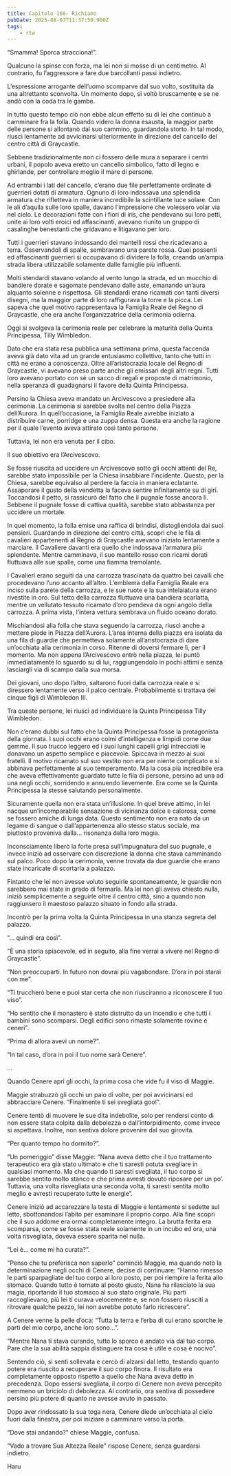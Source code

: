 ```yaml
---
title: Capitolo 168- Richiamo
pubDate: 2025-08-07T11:37:50.900Z
tags:
    - rtw
---
```











“Smamma! Sporca stracciona!”.


Qualcuno la spinse con forza, ma lei non si mosse di un centimetro. Al contrario, fu l’aggressore a fare due barcollanti passi indietro.


L’espressione arrogante dell’uomo scomparve dal suo volto, sostituita da una altrettanto sconvolta. Un momento dopo, si voltò bruscamente e se ne andò con la coda tra le gambe.


In tutto questo tempo  ciò non ebbe alcun effetto su di lei che  continuò a camminare fra la folla. Quando videro la donna esausta, la maggior parte delle persone si allontanò dal suo cammino, guardandola storto. In tal modo, riuscì lentamente ad avvicinarsi ulteriormente in direzione del cancello del centro città di Graycastle.


Sebbene tradizionalmente non ci fossero delle mura a separare i centri urbani, il popolo aveva eretto un cancello simbolico, fatto di legno e ghirlande, per controllare meglio il mare di persone.


Ad entrambi i lati del cancello, c’erano due file perfettamente ordinate di guerrieri dotati di armatura. Ognuno di loro indossava una splendida armatura che rifletteva in maniera incredibile la scintillante luce solare. Con le ali d’aquila sulle loro spalle, davano l’impressione che volessero volar via nel cielo. Le decorazioni fatte con i fiori di iris, che pendevano sui loro petti, unite ai loro volti eroici ed affascinanti, avevano riunito un gruppo di casalinghe benestanti che gridavano e litigavano per loro.


Tutti i guerrieri stavano indossando dei mantelli rossi che ricadevano a terra. Osservandoli di spalle, sembravano una parete rossa. Quei possenti ed affascinanti guerrieri si occupavano di dividere la folla, creando un’ampia strada libera utilizzabile solamente dalle famiglie più influenti.


Molti stendardi stavano volando al vento lungo la strada, ed un mucchio di bandiere dorate e sagomate pendevano dalle aste, emanando un’aura alquanto solenne e rispettosa. Gli stendardi erano ricamati con tanti diversi disegni, ma la maggior parte di loro raffigurava la torre e la picca. Lei sapeva che quel motivo rappresentava la Famiglia Reale del Regno di Graycastle, che era anche l’organizzatrice della cerimonia odierna.


Oggi si svolgeva la cerimonia reale per celebrare la maturità della Quinta Principessa, Tilly Wimbledon.


Dato che era stata resa pubblica una settimana prima, questa faccenda aveva già dato vita ad un grande entusiasmo collettivo, tanto che tutti in città ne erano a conoscenza. Oltre all’aristocrazia locale del Regno di Graycastle, vi avevano preso parte anche gli emissari degli altri regni. Tutti loro avevano portato con sé un sacco di regali e proposte di matrimonio, nella speranza di guadagnarsi il favore della Quinta Principessa.


Persino la Chiesa aveva mandato un Arcivescovo a presiedere alla cerimonia. La cerimonia si sarebbe svolta nel centro della Piazza dell’Aurora. In quell’occasione, la Famiglia Reale avrebbe iniziato a distribuire carne, porridge e una zuppa densa. Questa era anche la ragione per il quale l’evento aveva attirato così tante persone.


Tuttavia, lei non era venuta per il cibo.


Il suo obiettivo era l’Arcivescovo.


Se fosse riuscita ad uccidere un Arcivescovo sotto gli occhi attenti del Re, sarebbe stato impossibile per la Chiesa insabbiare l’incidente. Questo, per la Chiesa, sarebbe equivalso al perdere la faccia in maniera eclatante. Assaporare il gusto della vendetta la faceva sentire infinitamente su di giri. Toccandosi il petto, si rassicurò del fatto che il pugnale fosse ancora lì. Sebbene il pugnale fosse di cattiva qualità, sarebbe stato abbastanza per uccidere un mortale.


In quel momento, la folla emise una raffica di brindisi, distogliendola dai suoi pensieri. Guardando in direzione del centro città, scoprì che le fila di cavalieri appartenenti al Regno di Graycastle avevano iniziato lentamente a marciare. Il Cavaliere davanti era quello che indossava l’armatura più splendente. Mentre camminava, il suo mantello rosso con ricami dorati fluttuava alle sue spalle, come una fiamma tremolante.


I Cavalieri erano seguiti da una carrozza trascinata da quattro bei cavalli che procedevano l’uno accanto all’altro. L’emblema della Famiglia Reale era inciso sulla parete della carrozza, e le sue ruote e la sua intelaiatura erano rivestite in oro. Sul tetto della carrozza fluttuava una bandiera scarlatta, mentre un vellutato tessuto ricamato d’oro pendeva da ogni angolo della carrozza. A prima vista, l’intera vettura sembrava un fluido oceano dorato.


Mischiandosi alla folla che stava seguendo la carrozza, riuscì anche a mettere piede in Piazza dell’Aurora. L’area interna della piazza era isolata da una fila di guardie che permetteva solamente all’aristocrazia di dare un’occhiata alla cerimonia in corso. Ritenne di doversi fermare lì, per il momento. Ma non appena l’Arcivescovo entrò nella piazza, lei puntò immediatamente lo sguardo su di lui, raggiungendolo in pochi attimi e senza lasciargli via di scampo dalla sua morsa.


Dei giovani, uno dopo l’altro, saltarono fuori dalla carrozza reale e si diressero lentamente verso il palco centrale. Probabilmente si trattava dei cinque figli di Wimbledon III.


Tra queste persone, lei riuscì ad individuare la Quinta Principessa Tilly Wimbledon.


Non c’erano dubbi sul fatto che la Quinta Principessa fosse la protagonista della giornata. I suoi occhi erano colmi d’intelligenza e limpidi come due gemme. Il suo trucco leggero ed i suoi lunghi capelli grigi intrecciati le donavano un aspetto semplice e piacevole. Spiccava in mezzo ai suoi fratelli. Il motivo ricamato sul suo vestito non era per niente complicato e si abbinava perfettamente al suo temperamento. Ma la cosa più incredibile era che aveva effettivamente guardato tutte le fila di persone, persino ad una ad una negli occhi, sorridendo e annuendo lievemente. Era come se la Quinta Principessa la stesse salutando personalmente.


Sicuramente quella non era stata un’illusione. In quel breve attimo, in lei nacque un’incomparabile sensazione di vicinanza dolce e calorosa, come se fossero amiche di lunga data. Questo sentimento non era nato da un legame di sangue o dall’appartenenza allo stesso status sociale, ma piuttosto proveniva dalla… risonanza della loro magia.


Inconsciamente liberò la forte presa sull’impugnatura del suo pugnale, e invece iniziò ad osservare con discrezione la donna che stava camminando sul palco. Poco dopo la cerimonia, venne trovata da due guardie che erano state incaricate di scortarla a palazzo.


Fintanto che lei non avesse voluto seguirle spontaneamente, le guardie non sarebbero mai state in grado di fermarla. Ma lei non gli aveva chiesto nulla, iniziò semplicemente a seguirle oltre il centro città, sino a quando non raggiunsero il maestoso palazzo situato in fondo alla strada.


Incontrò per la prima volta la Quinta Principessa in una stanza segreta del palazzo.


“… quindi era così”.


“Ѐ una storia spiacevole, ed in seguito, alla fine verrai a vivere nel Regno di Graycastle”.


“Non preoccuparti. In futuro non dovrai più vagabondare. D’ora in poi starai con me”.


“Ti truccherò bene e puoi star certa che non riusciranno a riconoscere il tuo viso”.


“Ho sentito che il monastero è stato distrutto da un incendio e che tutti i bambini sono scomparsi. Degli edifici sono rimaste solamente rovine e ceneri”.


“Prima di allora avevi un nome?”.


“In tal caso, d’ora in poi il tuo nome sarà Cenere”.


…


Quando Cenere aprì gli occhi, la prima cosa che vide fu il viso di Maggie.


Maggie strabuzzò gli occhi un paio di volte, per poi avvicinarsi ed abbracciare Cenere. “Finalmente ti sei svegliata goo!”.


Cenere tentò di muovere le sue dita indebolite, solo per rendersi conto di non essere stata colpita dalla debolezza o dall’intorpidimento, come invece si aspettava. Inoltre, non sentiva dolore provenire dal suo girovita.


“Per quanto tempo ho dormito?”.


“Un pomeriggio” disse Maggie: “Nana aveva detto che il tuo trattamento terapeutico era già stato ultimato e che ti saresti potuta svegliare in qualsiasi momento. Ma che quando ti saresti svegliata, il tuo corpo si sarebbe sentito molto stanco e che prima avresti dovuto riposare per un po’. Tuttavia, una volta risvegliata una seconda volta, ti saresti sentita molto meglio e avresti recuperato tutte le energie”.


Cenere iniziò ad accarezzare la testa di Maggie e lentamente si sedette sul letto, sbottonandosi l’abito per esaminare il proprio corpo. Alla fine scoprì che il suo addome era ormai completamente integro. La brutta ferita era scomparsa, come se fosse stata reale solamente in un incubo ed ora, una volta risvegliata, doveva essere sparita nel nulla.


“Lei è… come mi ha curata?”.


“Penso che tu preferisca non saperlo” cominciò Maggie, ma quando notò la determinazione negli occhi di Cenere, decise di continuare: “Hanno rimesso le parti sparpagliate del tuo corpo al loro posto, per poi riempire la ferita allo stomaco. Quando tutto è tornato al posto giusto, Nana ha rilasciato la sua magia, riportando il tuo stomaco al suo stato originale. Più parti raccoglievano, più lei ti curava velocemente e, se non fossero riusciti a ritrovare qualche pezzo, lei non avrebbe potuto farlo ricrescere”.


A Cenere venne la pelle d’oca: “Tutta la terra e l’erba di cui erano sporche le parti del mio corpo, anche loro sono…”.


“Mentre Nana ti stava curando, tutto lo sporco è andato via dal tuo corpo. Pare che la sua abilità sappia distinguere tra cosa è utile e cosa è nocivo”.


Sentendo ciò, si sentì sollevata e cercò di alzarsi dal letto, testando quanto potere era riuscito a recuperare il suo corpo finora. Il risultato era completamente opposto rispetto a quello che Nana aveva detto in precedenza. Dopo essersi svegliata, il corpo di Cenere non aveva percepito nemmeno un briciolo di debolezza. Al contrario, ora sentiva di possedere persino più potere di quanto ne avesse avuto in passato.


Dopo aver rindossato la sua toga nera, Cenere diede un’occhiata al cielo fuori dalla finestra, per poi iniziare a camminare verso la porta.


“Dove stai andando?” chiese Maggie, confusa.


“Vado a trovare Sua Altezza Reale” rispose Cenere, senza guardarsi indietro.






Haru




                                


                                




